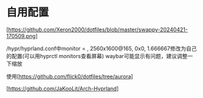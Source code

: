 # 自用配置

[https://github.com/Xeron2000/dotfiles/blob/master/swappy-20240421-170509.png]

/hypr/hyprland.conf中monitor = , 2560x1600@165, 0x0, 1.666667修改为自己的配置(可以用hyprctl monitors查看屏幕)
waybar可能显示有问题，建议调整一下缩放


使用[https://github.com/flick0/dotfiles/tree/aurora]




[https://github.com/JaKooLit/Arch-Hyprland]
